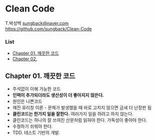 # Clean Code 

T.박성백 sungback@naver.com  
https://github.com/sungback/Clean-Code  

### List
- [Chapter 01. 깨끗한 코드](#1)
- [Chapter 02. ](#2)


<a name = "1"></a>
## Chapter 01. 깨끗한 코드
* 주석없이 이해 가능한 코드
* **인력이 추가되더라도 생산성이 더 좋아지지 않은다.** 
* 원인은 나쁜코드
* 깨진 유리창 이론 - 문제가 발생했을 때 바로 고치지 않으면 금새 더 난장판 됨 
* **클린코드는 한가지 일을 잘한다.** 여러가지 일을 하려고 하지 않는다.
* 클린코드는 하나의 잘 쓰여진 산문처럼 읽혀야 한다. 가독성이 좋아야 한다.
* 수정하기 쉬워야 한다.
* TDD. 테스트 기반의 개발.
